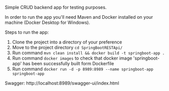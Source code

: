 Simple CRUD backend app for testing purposes.

In order to run the app you'll need Maven and Docker installed on your machine (Docker Desktop for Windows).

Steps to run the app:
1) Clone the project into a directory of your preference
2) Move to the project directory ```cd SpringBootRESTApi/```
3) Run command ```mvn clean install && docker build -t springboot-app .```
4) Run command ```docker images``` to check that docker image 'springboot-app' has been successfully built form Dockerfile
5) Run command ```docker run -d -p 8989:8989 --name springboot-app springboot-app```

Swagger:
http://localhost:8989/swagger-ui/index.html
